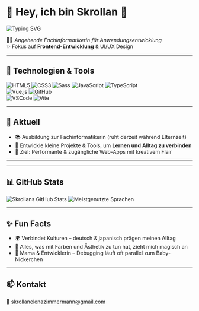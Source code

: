 # 🌸 Hey, ich bin Skrollan 👋
[![Typing SVG](https://readme-typing-svg.demolab.com?font=Fira+Code&pause=1000&color=8A2BE2&width=435&lines=Frontend+Entwicklerin;UI+%26+UX+Design;Vue.js+%7C+TypeScript+%7C+Vite)](https://git.io/typing-svg)

👩‍💻 *Angehende Fachinformatikerin für Anwendungsentwicklung*  
✨ Fokus auf **Frontend-Entwicklung** & UI/UX Design  

---

## 🚀 Technologien & Tools  

![HTML5](https://img.shields.io/badge/-HTML5-E34F26?style=for-the-badge&logo=html5&logoColor=fff)
![CSS3](https://img.shields.io/badge/-CSS3-1572B6?style=for-the-badge&logo=css3&logoColor=fff)
![Sass](https://img.shields.io/badge/-Sass-CC6699?style=for-the-badge&logo=sass&logoColor=fff)
![JavaScript](https://img.shields.io/badge/-JavaScript-F7DF1E?style=for-the-badge&logo=javascript&logoColor=000)
![TypeScript](https://img.shields.io/badge/-TypeScript-3178C6?style=for-the-badge&logo=typescript&logoColor=fff)  
![Vue.js](https://img.shields.io/badge/-Vue.js-42B883?style=for-the-badge&logo=vue.js&logoColor=fff)
![GitHub](https://img.shields.io/badge/-GitHub-181717?style=for-the-badge&logo=github&logoColor=fff)  
![VSCode](https://img.shields.io/badge/-VS%20Code-0078D4?style=for-the-badge&logo=visual-studio-code&logoColor=fff)
![Vite](https://img.shields.io/badge/-Vite-646CFF?style=for-the-badge&logo=vite&logoColor=fff)

---

## 🌱 Aktuell
- 📚 Ausbildung zur Fachinformatikerin (ruht derzeit während Elternzeit)  
- 🌸 Entwickle kleine Projekte & Tools, um **Lernen und Alltag zu verbinden**  
- 🎯 Ziel: Performante & zugängliche Web-Apps mit kreativem Flair  

---

---

## 📊 GitHub Stats

<!-- Overall Stats -->
<picture>
  <source 
    srcset="https://github-readme-stats.vercel.app/api?username=schokett&show_icons=true&hide_title=true&rank_icon=percentile&include_all_commits=true&count_private=true&hide_border=true&cache_seconds=7200&theme=tokyonight"
    media="(prefers-color-scheme: dark)" />
  <img 
    src="https://github-readme-stats.vercel.app/api?username=schokett&show_icons=true&hide_title=true&rank_icon=percentile&include_all_commits=true&count_private=true&hide_border=true&cache_seconds=7200"
    alt="Skrollans GitHub Stats" />
</picture>

<!-- Top Languages (shows repo language mix, not skill level) -->
<picture>
  <source 
    srcset="https://github-readme-stats.vercel.app/api/top-langs/?username=schokett&layout=compact&langs_count=8&hide_border=true&cache_seconds=7200&theme=tokyonight"
    media="(prefers-color-scheme: dark)" />
  <img 
    src="https://github-readme-stats.vercel.app/api/top-langs/?username=schokett&layout=compact&langs_count=8&hide_border=true&cache_seconds=7200"
    alt="Meistgenutzte Sprachen" />
</picture>


---

## ✨ Fun Facts
- 🌍 Verbindet Kulturen – deutsch & japanisch prägen meinen Alltag  
- 🎨 Alles, was mit Farben und Ästhetik zu tun hat, zieht mich magisch an  
- 👶 Mama & Entwicklerin – Debugging läuft oft parallel zum Baby-Nickerchen  

---

## 📫 Kontakt
📧 [skrollanelenazimmermann@gmail.com](mailto:skrollanelenazimmermann@gmail.com)  
